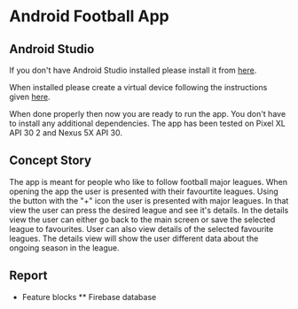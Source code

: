 # Android Football App

## Android Studio
If you don't have Android Studio installed please install it from [here](https://developer.android.com/studio/install).

When installed please create a virtual device following the instructions given [here](https://developer.android.com/studio/run/managing-avds).

When done properly then now you are ready to run the app. You don't have to install any additional dependencies.
The app has been tested on Pixel XL API 30 2 and Nexus 5X API 30.

## Concept Story
The app is meant for people who like to follow football major leagues. When opening the app the user is presented with their favourtite leagues. Using the button with the "+" icon the user is presented with major leagues. In that view the user can press the desired league and see it's details. In the details view the user can either go back to the main screen or save the selected league to favourites. User can also view details of the selected favourite leagues. The details view will show the user different data about the ongoing season in the league.

## Report
* Feature blocks
** Firebase database
